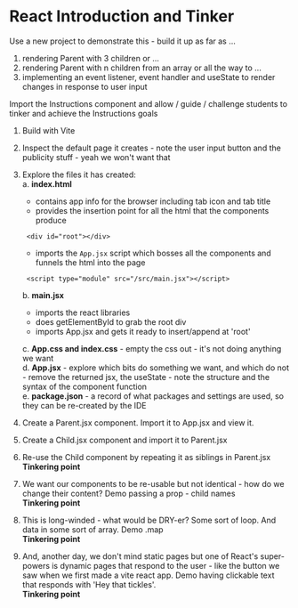 # React Introduction and Tinker

Use a new project to demonstrate this - build it up as far as ...

1. rendering Parent with 3 children or ...
2. rendering Parent with n children from an array or all the way to ...
3. implementing an event listener, event handler and useState to render changes
   in response to user input

Import the Instructions component and allow / guide / challenge students to
tinker and achieve the Instructions goals

1. Build with Vite
2. Inspect the default page it creates - note the user input button and the
   publicity stuff - yeah we won't want that
3. Explore the files it has created:  
   a. **index.html**

   - contains app info for the browser including tab icon and tab title
   - provides the insertion point for all the html that the components produce

   ```
    <div id="root"></div>
   ```

   - imports the `App.jsx` script which bosses all the components and funnels
     the html into the page

   ```
    <script type="module" src="/src/main.jsx"></script>
   ```

   b. **main.jsx**

   - imports the react libraries
   - does getElementById to grab the root div
   - imports App.jsx and gets it ready to insert/append at 'root'

   c. **App.css and index.css** - empty the css out - it's not doing anything we
   want  
   d. **App.jsx** - explore which bits do something we want, and which do not -
   remove the returned jsx, the useState - note the structure and the syntax of
   the component function  
   e. **package.json** - a record of what packages and settings are used, so
   they can be re-created by the IDE

4. Create a Parent.jsx component. Import it to App.jsx and view it.
5. Create a Child.jsx component and import it to Parent.jsx
6. Re-use the Child component by repeating it as siblings in Parent.jsx
   **Tinkering point**
7. We want our components to be re-usable but not identical - how do we change
   their content? Demo passing a prop - child names  
   **Tinkering point**
8. This is long-winded - what would be DRY-er? Some sort of loop. And data in
   some sort of array. Demo .map  
   **Tinkering point**
9. And, another day, we don't mind static pages but one of React's super-powers
   is dynamic pages that respond to the user - like the button we saw when we
   first made a vite react app. Demo having clickable text that responds with
   'Hey that tickles'.  
   **Tinkering point**
